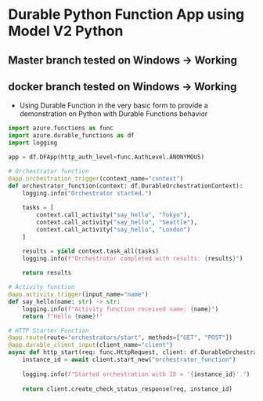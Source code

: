 # Durable Python Function App using Model V2 Python

## Master branch tested on Windows -> Working
## docker branch tested on Windows -> Working

- Using Durable Function in the very basic form to provide a demonstration on Python with Durable Functions behavior

```python
import azure.functions as func
import azure.durable_functions as df
import logging

app = df.DFApp(http_auth_level=func.AuthLevel.ANONYMOUS)

# Orchestrator function
@app.orchestration_trigger(context_name="context")
def orchestrator_function(context: df.DurableOrchestrationContext):
    logging.info("Orchestrator started.")
    
    tasks = [
        context.call_activity("say_hello", "Tokyo"),
        context.call_activity("say_hello", "Seattle"),
        context.call_activity("say_hello", "London")
    ]

    results = yield context.task_all(tasks)
    logging.info(f"Orchestrator completed with results: {results}")
    
    return results

# Activity function
@app.activity_trigger(input_name="name")
def say_hello(name: str) -> str:
    logging.info(f"Activity function received name: {name}")
    return f"Hello {name}!"

# HTTP Starter Function
@app.route(route="orchestrators/start", methods=["GET", "POST"])
@app.durable_client_input(client_name="client")
async def http_start(req: func.HttpRequest, client: df.DurableOrchestrationClient) -> func.HttpResponse:
    instance_id = await client.start_new("orchestrator_function")
    
    logging.info(f"Started orchestration with ID = '{instance_id}'.")
    
    return client.create_check_status_response(req, instance_id)

```

